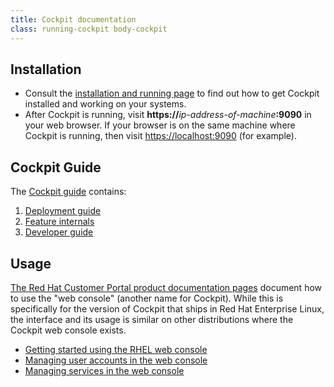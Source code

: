 ```yaml
---
title: Cockpit documentation
class: running-cockpit body-cockpit
---
```


## Installation

- Consult the [installation and running page](/running.html) to find out how to get Cockpit installed and working on your systems.
- After Cockpit is running, visit **https://**_ip-address-of-machine_**:9090** in your web browser. If your browser is on the same machine where Cockpit is running, then visit <https://localhost:9090> (for example).

## Cockpit Guide

The [Cockpit guide](/guide/latest/) contains:

1. [Deployment guide](guide/latest/guide.html)
2. [Feature internals](/guide/latest/features.html)
3. [Developer guide](/guide/latest/development.html)

## Usage

[The Red Hat Customer Portal product documentation pages](https://access.redhat.com/pilot-documentation/red_hat_enterprise_linux/8) document how to use the "web console" (another name for Cockpit). While this is specifically for the version of Cockpit that ships in Red Hat Enterprise Linux, the interface and its usage is similar on other distributions where the Cockpit web console exists.

- [Getting started using the RHEL web console](https://access.redhat.com/documentation/en-us/red-hat-enterprise-linux/8/guide/8c44950e-29f0-4150-89a5-036f57bf775e)
- [Managing user accounts in the web console](https://access.redhat.com/documentation/en-us/red-hat-enterprise-linux/8/guide/715670f6-0eb9-4175-a36f-445acd1b1b25)
- [Managing services in the web console](https://access.redhat.com/documentation/en-us/red-hat-enterprise-linux/8/guide/032603a4-660f-4c0b-97ba-20d32479998e)
